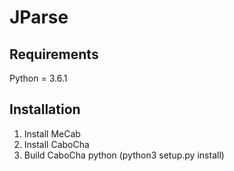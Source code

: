 # JParse

## Requirements

Python = 3.6.1

## Installation

1. Install MeCab
2. Install CaboCha
3. Build CaboCha python (python3 setup.py install)